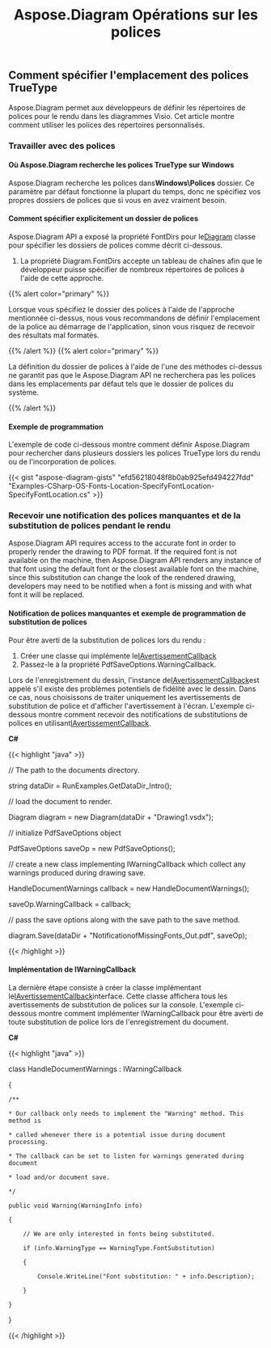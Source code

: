 ﻿---
title: Aspose.Diagram Opérations sur les polices
type: docs
weight: 180
url: /fr/net/aspose-diagram-font-operations/
description: Cette page décrit comment manipuler les polices avec la bibliothèque Aspose.Diagram.
---
## **Comment spécifier l'emplacement des polices TrueType**
Aspose.Diagram permet aux développeurs de définir les répertoires de polices pour le rendu dans les diagrammes Visio. Cet article montre comment utiliser les polices des répertoires personnalisés.
### **Travailler avec des polices**
#### **Où Aspose.Diagram recherche les polices TrueType sur Windows**
 Aspose.Diagram recherche les polices dans**Windows\Polices** dossier. Ce paramètre par défaut fonctionne la plupart du temps, donc ne spécifiez vos propres dossiers de polices que si vous en avez vraiment besoin.
#### **Comment spécifier explicitement un dossier de polices**
Aspose.Diagram API a exposé la propriété FontDirs pour le[Diagram](https://reference.aspose.com/diagram/java/com.aspose.diagram/diagram) classe pour spécifier les dossiers de polices comme décrit ci-dessous.

1. La propriété Diagram.FontDirs accepte un tableau de chaînes afin que le développeur puisse spécifier de nombreux répertoires de polices à l'aide de cette approche.

{{% alert color="primary" %}} 

Lorsque vous spécifiez le dossier des polices à l'aide de l'approche mentionnée ci-dessus, nous vous recommandons de définir l'emplacement de la police au démarrage de l'application, sinon vous risquez de recevoir des résultats mal formatés.

{{% /alert %}} {{% alert color="primary" %}} 

La définition du dossier de polices à l'aide de l'une des méthodes ci-dessus ne garantit pas que le Aspose.Diagram API ne recherchera pas les polices dans les emplacements par défaut tels que le dossier de polices du système.

{{% /alert %}} 
#### **Exemple de programmation**
L'exemple de code ci-dessous montre comment définir Aspose.Diagram pour rechercher dans plusieurs dossiers les polices TrueType lors du rendu ou de l'incorporation de polices.

{{< gist "aspose-diagram-gists" "efd56218048f8b0ab925efd494227fdd" "Examples-CSharp-OS-Fonts-Location-SpecifyFontLocation-SpecifyFontLocation.cs" >}}
### **Recevoir une notification des polices manquantes et de la substitution de polices pendant le rendu**
Aspose.Diagram API requires access to the accurate font in order to properly render the drawing to PDF format. If the required font is not available on the machine, then Aspose.Diagram API renders any instance of that font using the default font or the closest available font on the machine, since this substitution can change the look of the rendered drawing, developers may need to be notified when a font is missing and with what font it will be replaced.
#### **Notification de polices manquantes et exemple de programmation de substitution de polices**
Pour être averti de la substitution de polices lors du rendu :

1. Créer une classe qui implémente le[IAvertissementCallback](https://reference.aspose.com/diagram/net/aspose.diagram/IWarningCallback)
1. Passez-le à la propriété PdfSaveOptions.WarningCallback.

Lors de l'enregistrement du dessin, l'instance de[IAvertissementCallback](https://reference.aspose.com/diagram/net/aspose.diagram/IWarningCallback)est appelé s'il existe des problèmes potentiels de fidélité avec le dessin. Dans ce cas, nous choisissons de traiter uniquement les avertissements de substitution de police et d'afficher l'avertissement à l'écran. L'exemple ci-dessous montre comment recevoir des notifications de substitutions de polices en utilisant[IAvertissementCallback](https://reference.aspose.com/diagram/net/aspose.diagram/IWarningCallback).

**C#**

{{< highlight "java" >}}

 // The path to the documents directory.

string dataDir = RunExamples.GetDataDir_Intro();

// load the document to render.

Diagram diagram = new Diagram(dataDir + "Drawing1.vsdx");

// initialize PdfSaveOptions object

PdfSaveOptions saveOp = new PdfSaveOptions();

// create a new class implementing IWarningCallback which collect any warnings produced during drawing save.

HandleDocumentWarnings callback = new HandleDocumentWarnings();

saveOp.WarningCallback = callback;

// pass the save options along with the save path to the save method.

diagram.Save(dataDir + "NotificationofMissingFonts_Out.pdf", saveOp);

{{< /highlight >}}
#### **Implémentation de IWarningCallback**
La dernière étape consiste à créer la classe implémentant le[IAvertissementCallback](https://reference.aspose.com/diagram/net/aspose.diagram/IWarningCallback)interface. Cette classe affichera tous les avertissements de substitution de polices sur la console. L'exemple ci-dessous montre comment implémenter IWarningCallback pour être averti de toute substitution de police lors de l'enregistrement du document.

**C#**

{{< highlight "java" >}}

 class HandleDocumentWarnings : IWarningCallback

{

    /**

    * Our callback only needs to implement the "Warning" method. This method is

    * called whenever there is a potential issue during document processing.

    * The callback can be set to listen for warnings generated during document

    * load and/or document save.

    */

    public void Warning(WarningInfo info)

    {

        // We are only interested in fonts being substituted.

        if (info.WarningType == WarningType.FontSubstitution)

        {

            Console.WriteLine("Font substitution: " + info.Description);

        }

    }

}

{{< /highlight >}}
